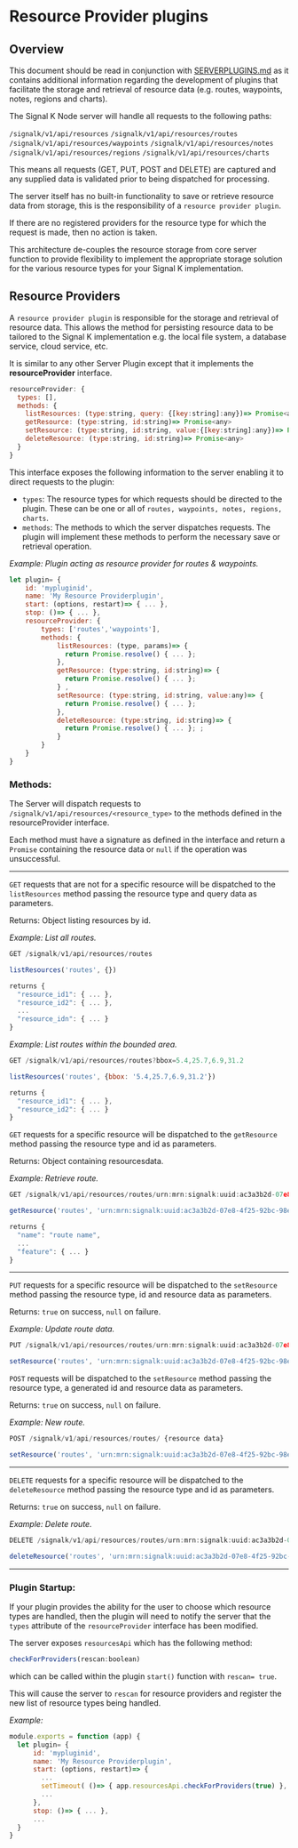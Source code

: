 # Resource Provider plugins

## Overview

This document should be read in conjunction with [SERVERPLUGINS.md](./SERVERPLUGINS.md) as it contains additional information regarding the development of plugins that facilitate the storage and retrieval of resource data (e.g. routes, waypoints, notes, regions and charts).

The Signal K Node server will handle all requests to the following paths:

`/signalk/v1/api/resources`
`/signalk/v1/api/resources/routes`
`/signalk/v1/api/resources/waypoints`
`/signalk/v1/api/resources/notes`
`/signalk/v1/api/resources/regions`
`/signalk/v1/api/resources/charts`

This means all requests (GET, PUT, POST and DELETE) are captured and any supplied data is validated prior to being dispatched for processing.

The server itself has no built-in functionality to save or retrieve resource data from storage, this is the responsibility of a `resource provider plugin`.

If there are no registered providers for the resource type for which the request is made, then no action is taken.

This architecture de-couples the resource storage from core server function to provide flexibility to implement the appropriate storage solution for the various resource types for your Signal K implementation.

## Resource Providers

A `resource provider plugin` is responsible for the storage and retrieval of resource data.
This allows the method for persisting resource data to be tailored to the Signal K implementation e.g. the local file system,  a database service, cloud service, etc.

It is similar to any other Server Plugin except that it implements the __resourceProvider__ interface.

```JAVASCRIPT
resourceProvider: {
  types: [],
  methods: {
    listResources: (type:string, query: {[key:string]:any})=> Promise<any>
    getResource: (type:string, id:string)=> Promise<any>
    setResource: (type:string, id:string, value:{[key:string]:any})=> Promise<any>
    deleteResource: (type:string, id:string)=> Promise<any>
  }
}
```

This interface exposes the following information to the server enabling it to direct requests to the plugin:
- `types`: The resource types for which requests should be directed to the plugin. These can be one or all of `routes, waypoints, notes, regions, charts`.
- `methods`: The methods to which the server dispatches requests. The plugin will implement these methods to perform the necessary save or retrieval operation. 

_Example: Plugin acting as resource provider for routes & waypoints._
```JAVASCRIPT
let plugin= {
    id: 'mypluginid',
    name: 'My Resource Providerplugin',
    start: (options, restart)=> { ... },
    stop: ()=> { ... },
    resourceProvider: {
        types: ['routes','waypoints'],
        methods: {
            listResources: (type, params)=> { 
              return Promise.resolve() { ... }; 
            },
            getResource: (type:string, id:string)=> {
              return Promise.resolve() { ... }; 
            } ,
            setResource: (type:string, id:string, value:any)=> { 
              return Promise.resolve() { ... }; 
            },
            deleteResource: (type:string, id:string)=> {
              return Promise.resolve() { ... }; ; 
            }
        }
    }
}
```

### Methods:

The Server will dispatch requests to `/signalk/v1/api/resources/<resource_type>` to the methods defined in the resourceProvider interface.

Each method must have a signature as defined in the interface and return a `Promise` containing the resource data or `null` if the operation was unsuccessful. 

---
`GET` requests that are not for a specific resource will be dispatched to the `listResources` method passing the resource type and query data as parameters.

Returns: Object listing resources by id.

_Example: List all routes._
```JAVASCRIPT
GET /signalk/v1/api/resources/routes

listResources('routes', {})

returns {
  "resource_id1": { ... },
  "resource_id2": { ... },
  ...
  "resource_idn": { ... }
}
```

_Example: List routes within the bounded area._
```JAVASCRIPT
GET /signalk/v1/api/resources/routes?bbox=5.4,25.7,6.9,31.2

listResources('routes', {bbox: '5.4,25.7,6.9,31.2'})

returns {
  "resource_id1": { ... },
  "resource_id2": { ... }
}
```

`GET` requests for a specific resource will be dispatched to the `getResource` method passing the resource type and id as parameters.

Returns: Object containing resourcesdata.

_Example: Retrieve route._
```JAVASCRIPT
GET /signalk/v1/api/resources/routes/urn:mrn:signalk:uuid:ac3a3b2d-07e8-4f25-92bc-98e7c92f7f1a

getResource('routes', 'urn:mrn:signalk:uuid:ac3a3b2d-07e8-4f25-92bc-98e7c92f7f1a')

returns {
  "name": "route name",
  ...
  "feature": { ... }
}
```
---

`PUT` requests for a specific resource will be dispatched to the `setResource` method passing the resource type, id and resource data as parameters.

Returns: `true` on success, `null` on failure.

_Example: Update route data._
```JAVASCRIPT
PUT /signalk/v1/api/resources/routes/urn:mrn:signalk:uuid:ac3a3b2d-07e8-4f25-92bc-98e7c92f7f1a {resource data}

setResource('routes', 'urn:mrn:signalk:uuid:ac3a3b2d-07e8-4f25-92bc-98e7c92f7f1a', <resource_data>)
```

`POST` requests will be dispatched to the `setResource` method passing the resource type, a generated id and resource data as parameters.

Returns: `true` on success, `null` on failure.

_Example: New route._
```JAVASCRIPT
POST /signalk/v1/api/resources/routes/ {resource data}

setResource('routes', 'urn:mrn:signalk:uuid:ac3a3b2d-07e8-4f25-92bc-98e7c92f7f1a', <resource_data>)
```
---

`DELETE` requests for a specific resource will be dispatched to the `deleteResource` method passing the resource type and id as parameters.

Returns: `true` on success, `null` on failure.

_Example: Delete route._
```JAVASCRIPT
DELETE /signalk/v1/api/resources/routes/urn:mrn:signalk:uuid:ac3a3b2d-07e8-4f25-92bc-98e7c92f7f1a {resource data}

deleteResource('routes', 'urn:mrn:signalk:uuid:ac3a3b2d-07e8-4f25-92bc-98e7c92f7f1a')
```
---

### Plugin Startup:

If your plugin provides the ability for the user to choose which resource types are handled, then the plugin will need to notify the server that the `types` attribute of the `resourceProvider` interface has been modified.

The server exposes `resourcesApi` which has the following method:
```JAVASCRIPT
checkForProviders(rescan:boolean)
```
which can be called within the plugin `start()` function with `rescan= true`.

This will cause the server to `rescan` for resource providers and register the new list of resource types being handled. 

_Example:_
```JAVASCRIPT
module.exports = function (app) {
  let plugin= {
      id: 'mypluginid',
      name: 'My Resource Providerplugin',
      start: (options, restart)=> {
        ...
        setTimeout( ()=> { app.resourcesApi.checkForProviders(true) }, 1000)
        ...
      },
      stop: ()=> { ... },
      ...
  }
}
```

